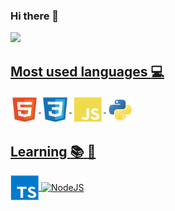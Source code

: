 ### Hi there 👋

<div>
  <a href="https://github.com/Lucas-deodato">
  <img height="220em" src="https://github-readme-stats.vercel.app/api/top-langs/?username=Lucas-Deodato&layout=compact&langs_count=7&theme=dracula"/>
</div>
  
## Most used languages  :computer: 
  
<div style="display: inline_block">
  <img align="center" alt="HTML" height="40" width="45" src="https://raw.githubusercontent.com/devicons/devicon/master/icons/html5/html5-original.svg">
  <img align="center" alt="CSS" height="40" width="45" src="https://raw.githubusercontent.com/devicons/devicon/master/icons/css3/css3-original.svg">
  <img align="center" alt="Js" height="40" width="45" style="margin: 3px;" src="https://raw.githubusercontent.com/devicons/devicon/master/icons/javascript/javascript-plain.svg">
  <img align="center" alt="Python" height="40" width="45" src="https://raw.githubusercontent.com/devicons/devicon/master/icons/python/python-original.svg">
</div>
  
## Learning  :books: :notebook:

<div style="display: inline_block">
  <img align="center" alt="Ts" height="40" width="45" src="https://raw.githubusercontent.com/devicons/devicon/master/icons/typescript/typescript-plain.svg">
  <img align="center" alt="NodeJS" height="40" width="45" src="https://cdn.jsdelivr.net/gh/devicons/devicon/icons/nodejs/nodejs-original.svg" />
</div>
